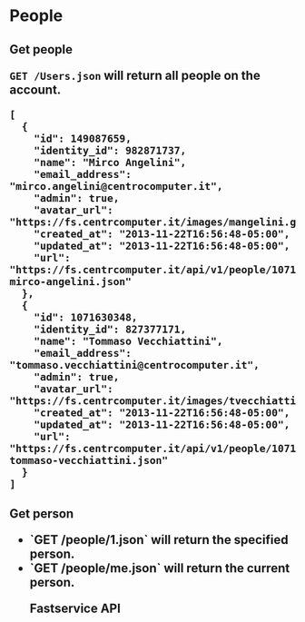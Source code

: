 People
===============
<h2>Get people

`GET /Users.json` will return all people on the account.

```
[
  {
    "id": 149087659,
    "identity_id": 982871737,
    "name": "Mirco Angelini",
    "email_address": "mirco.angelini@centrocomputer.it",
    "admin": true,
    "avatar_url": "https://fs.centrcomputer.it/images/mangelini.gif",
    "created_at": "2013-11-22T16:56:48-05:00",
    "updated_at": "2013-11-22T16:56:48-05:00",
    "url": "https://fs.centrcomputer.it/api/v1/people/1071630348-mirco-angelini.json"
  },
  {
    "id": 1071630348,
    "identity_id": 827377171,
    "name": "Tommaso Vecchiattini",
    "email_address": "tommaso.vecchiattini@centrocomputer.it",
    "admin": true,
    "avatar_url": "https://fs.centrcomputer.it/images/tvecchiattini.gif",
    "created_at": "2013-11-22T16:56:48-05:00",
    "updated_at": "2013-11-22T16:56:48-05:00",
    "url": "https://fs.centrcomputer.it/api/v1/people/1071630348-tommaso-vecchiattini.json"
  }
]
```
<h2>Get person

<ul>
  <li>`GET /people/1.json` will return the specified person.</li>
  <li>`GET /people/me.json` will return the current person.</li>
  
  

Fastservice API
